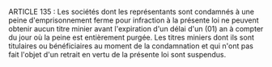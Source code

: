 ARTICLE 135 : Les sociétés dont les représentants sont condamnés à
une peine d'emprisonnement ferme pour infraction à la présente loi ne
peuvent obtenir aucun titre minier avant l'expiration d'un délai d'un
(01) an à compter du jour où la peine est entièrement purgée. Les titres
miniers dont ils sont titulaires ou bénéficiaires au moment de la
condamnation et qui n'ont pas fait l'objet d'un retrait en vertu de la
présente loi sont suspendus.